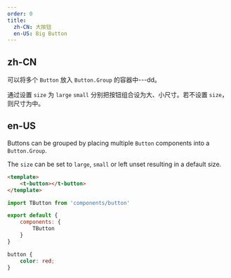 ```yaml
---
order: 0
title:
  zh-CN: 大按钮
  en-US: Big Button
---
```


## zh-CN

可以将多个 `Button` 放入 `Button.Group` 的容器中---dd。

通过设置 `size` 为 `large` `small` 分别把按钮组合设为大、小尺寸。若不设置 `size`，则尺寸为中。

## en-US

Buttons can be grouped by placing multiple `Button` components into a `Button.Group`.

The `size` can be set to `large`, `small` or left unset resulting in a default size.

```html
<template>
    <t-button></t-button>
</template>
```

````javascript
import TButton from 'components/button'

export default {
    components: {
        TButton
    }
}
````

```css
button {
    color: red;
}
```

